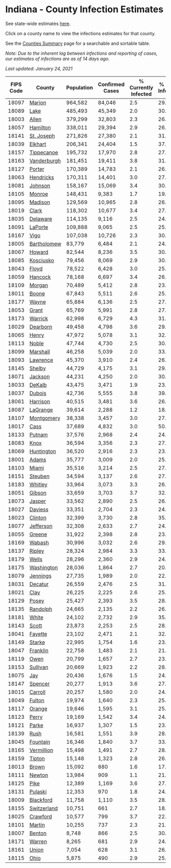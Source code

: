 # Indiana - County Infection Estimates

See state-wide estimates [here](/infections/us-in).

Click on a county name to view the infections estimates for that county.

See the [Counties Summary](/infections/summary-counties) page for a searchable and sortable table.

*Note: Due to the inherent lag between infections and reporting of cases, our estimates of infections are as of 14 days ago.*

*Last updated: January 24, 2021*

|   FIPS Code |                     County |   Population |   Confirmed Cases |   % Currently Infected |   % Total Infected |
|-------------|----------------------------|--------------|-------------------|------------------------|--------------------|
|       18097 |           [Marion](marion) |      964,582 |            84,046 |                    2.5 |               29.1 |
|       18089 |               [Lake](lake) |      485,493 |            45,349 |                    2.0 |               30.1 |
|       18003 |             [Allen](allen) |      379,299 |            32,803 |                    2.3 |               26.7 |
|       18057 |       [Hamilton](hamilton) |      338,011 |            29,394 |                    2.9 |               26.8 |
|       18141 |   [St. Joseph](st.-joseph) |      271,826 |            27,380 |                    2.1 |               31.4 |
|       18039 |         [Elkhart](elkhart) |      206,341 |            24,404 |                    1.5 |               37.2 |
|       18157 |   [Tippecanoe](tippecanoe) |      195,732 |            17,970 |                    2.8 |               27.5 |
|       18163 | [Vanderburgh](vanderburgh) |      181,451 |            19,411 |                    3.8 |               31.8 |
|       18127 |           [Porter](porter) |      170,389 |            14,783 |                    2.1 |               26.6 |
|       18063 |     [Hendricks](hendricks) |      170,311 |            14,401 |                    3.0 |               27.0 |
|       18081 |         [Johnson](johnson) |      158,167 |            15,069 |                    3.4 |               30.1 |
|       18105 |           [Monroe](monroe) |      148,431 |             9,383 |                    1.7 |               19.0 |
|       18095 |         [Madison](madison) |      129,569 |            10,965 |                    2.8 |               26.4 |
|       18019 |             [Clark](clark) |      118,302 |            10,677 |                    3.4 |               27.7 |
|       18035 |       [Delaware](delaware) |      114,135 |             9,116 |                    2.5 |               24.5 |
|       18091 |         [LaPorte](laporte) |      109,888 |             9,065 |                    2.5 |               25.4 |
|       18167 |               [Vigo](vigo) |      107,038 |            10,726 |                    2.3 |               30.1 |
|       18005 | [Bartholomew](bartholomew) |       83,779 |             6,484 |                    2.1 |               24.5 |
|       18067 |           [Howard](howard) |       82,544 |             8,236 |                    3.5 |               30.4 |
|       18085 |     [Kosciusko](kosciusko) |       79,456 |             8,069 |                    2.9 |               30.6 |
|       18043 |             [Floyd](floyd) |       78,522 |             6,428 |                    3.0 |               25.3 |
|       18059 |         [Hancock](hancock) |       78,168 |             6,697 |                    3.4 |               26.4 |
|       18109 |           [Morgan](morgan) |       70,489 |             5,412 |                    2.8 |               23.6 |
|       18011 |             [Boone](boone) |       67,843 |             5,511 |                    2.6 |               25.5 |
|       18177 |             [Wayne](wayne) |       65,884 |             6,136 |                    2.5 |               27.8 |
|       18053 |             [Grant](grant) |       65,769 |             5,991 |                    2.8 |               27.8 |
|       18173 |         [Warrick](warrick) |       62,998 |             6,729 |                    4.3 |               31.9 |
|       18029 |       [Dearborn](dearborn) |       49,458 |             4,798 |                    3.6 |               29.6 |
|       18065 |             [Henry](henry) |       47,972 |             5,078 |                    3.1 |               32.0 |
|       18113 |             [Noble](noble) |       47,744 |             4,730 |                    2.5 |               30.7 |
|       18099 |       [Marshall](marshall) |       46,258 |             5,039 |                    2.0 |               33.4 |
|       18093 |       [Lawrence](lawrence) |       45,370 |             3,910 |                    2.4 |               26.7 |
|       18145 |           [Shelby](shelby) |       44,729 |             4,175 |                    3.1 |               29.8 |
|       18071 |         [Jackson](jackson) |       44,231 |             4,250 |                    2.0 |               30.9 |
|       18033 |           [DeKalb](dekalb) |       43,475 |             3,471 |                    1.9 |               23.9 |
|       18037 |           [Dubois](dubois) |       42,736 |             5,555 |                    3.8 |               39.5 |
|       18061 |       [Harrison](harrison) |       40,515 |             3,481 |                    3.6 |               26.4 |
|       18087 |       [LaGrange](lagrange) |       39,614 |             2,288 |                    1.2 |               18.1 |
|       18107 |   [Montgomery](montgomery) |       38,338 |             3,457 |                    3.0 |               27.9 |
|       18017 |               [Cass](cass) |       37,689 |             4,832 |                    3.0 |               50.9 |
|       18133 |           [Putnam](putnam) |       37,576 |             2,968 |                    2.4 |               24.1 |
|       18083 |               [Knox](knox) |       36,594 |             3,356 |                    2.3 |               27.4 |
|       18069 |   [Huntington](huntington) |       36,520 |             2,916 |                    2.3 |               23.7 |
|       18001 |             [Adams](adams) |       35,777 |             3,009 |                    2.0 |               25.2 |
|       18103 |             [Miami](miami) |       35,516 |             3,214 |                    2.5 |               27.8 |
|       18151 |         [Steuben](steuben) |       34,594 |             3,137 |                    2.6 |               27.5 |
|       18183 |         [Whitley](whitley) |       33,964 |             3,073 |                    3.3 |               26.7 |
|       18051 |           [Gibson](gibson) |       33,659 |             3,703 |                    3.7 |               32.4 |
|       18073 |           [Jasper](jasper) |       33,562 |             2,890 |                    2.5 |               26.2 |
|       18027 |         [Daviess](daviess) |       33,351 |             2,704 |                    2.3 |               24.7 |
|       18023 |         [Clinton](clinton) |       32,399 |             3,730 |                    2.8 |               35.6 |
|       18077 |     [Jefferson](jefferson) |       32,308 |             2,633 |                    2.7 |               24.1 |
|       18055 |           [Greene](greene) |       31,922 |             2,398 |                    2.8 |               23.6 |
|       18169 |           [Wabash](wabash) |       30,996 |             3,032 |                    2.6 |               29.5 |
|       18137 |           [Ripley](ripley) |       28,324 |             2,984 |                    3.3 |               33.0 |
|       18179 |             [Wells](wells) |       28,296 |             2,360 |                    2.9 |               24.9 |
|       18175 |   [Washington](washington) |       28,036 |             1,864 |                    2.7 |               20.0 |
|       18079 |       [Jennings](jennings) |       27,735 |             1,989 |                    2.0 |               22.7 |
|       18031 |         [Decatur](decatur) |       26,559 |             2,476 |                    2.5 |               31.4 |
|       18021 |               [Clay](clay) |       26,225 |             2,225 |                    2.6 |               25.6 |
|       18129 |             [Posey](posey) |       25,427 |             2,393 |                    3.5 |               28.0 |
|       18135 |       [Randolph](randolph) |       24,665 |             2,135 |                    2.2 |               26.2 |
|       18181 |             [White](white) |       24,102 |             2,732 |                    2.9 |               35.7 |
|       18143 |             [Scott](scott) |       23,873 |             2,253 |                    2.5 |               28.9 |
|       18041 |         [Fayette](fayette) |       23,102 |             2,471 |                    2.1 |               32.8 |
|       18149 |           [Starke](starke) |       22,995 |             1,754 |                    1.6 |               23.2 |
|       18047 |       [Franklin](franklin) |       22,758 |             1,483 |                    2.1 |               21.4 |
|       18119 |               [Owen](owen) |       20,799 |             1,657 |                    2.7 |               23.8 |
|       18153 |       [Sullivan](sullivan) |       20,669 |             1,923 |                    2.2 |               28.0 |
|       18075 |                 [Jay](jay) |       20,436 |             1,676 |                    1.5 |               24.8 |
|       18147 |         [Spencer](spencer) |       20,277 |             1,913 |                    3.6 |               27.6 |
|       18015 |         [Carroll](carroll) |       20,257 |             1,580 |                    2.0 |               24.0 |
|       18049 |           [Fulton](fulton) |       19,974 |             1,640 |                    2.3 |               25.0 |
|       18117 |           [Orange](orange) |       19,646 |             1,595 |                    3.1 |               25.5 |
|       18123 |             [Perry](perry) |       19,169 |             1,542 |                    3.4 |               24.1 |
|       18121 |             [Parke](parke) |       16,937 |             1,307 |                    1.5 |               23.3 |
|       18139 |               [Rush](rush) |       16,581 |             1,551 |                    3.9 |               28.3 |
|       18045 |       [Fountain](fountain) |       16,346 |             1,840 |                    3.7 |               33.5 |
|       18165 |   [Vermillion](vermillion) |       15,498 |             1,491 |                    2.7 |               28.5 |
|       18159 |           [Tipton](tipton) |       15,148 |             1,323 |                    2.8 |               26.3 |
|       18013 |             [Brown](brown) |       15,092 |               880 |                    1.6 |               17.9 |
|       18111 |           [Newton](newton) |       13,984 |               909 |                    1.1 |               21.3 |
|       18125 |               [Pike](pike) |       12,389 |             1,169 |                    3.6 |               27.7 |
|       18131 |         [Pulaski](pulaski) |       12,353 |               970 |                    1.8 |               24.2 |
|       18009 |     [Blackford](blackford) |       11,758 |             1,110 |                    3.5 |               28.4 |
|       18155 | [Switzerland](switzerland) |       10,751 |               661 |                    2.7 |               18.5 |
|       18025 |       [Crawford](crawford) |       10,577 |               799 |                    3.7 |               22.6 |
|       18101 |           [Martin](martin) |       10,255 |               737 |                    2.3 |               21.2 |
|       18007 |           [Benton](benton) |        8,748 |               866 |                    2.5 |               30.0 |
|       18171 |           [Warren](warren) |        8,265 |               681 |                    2.9 |               24.6 |
|       18161 |             [Union](union) |        7,054 |               628 |                    3.1 |               26.9 |
|       18115 |               [Ohio](ohio) |        5,875 |               490 |                    2.9 |               25.0 |